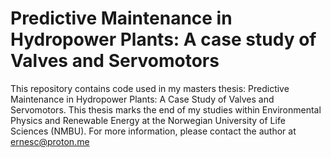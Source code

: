 # Predictive Maintenance in Hydropower Plants: A case study of Valves and Servomotors

This repository contains code used in my masters thesis: Predictive Maintenance in Hydropower Plants: A Case Study of Valves and Servomotors.
This thesis marks the end of my studies within Environmental Physics and Renewable Energy at the Norwegian University of Life Sciences (NMBU).
For more information, please contact the author at ernesc@proton.me
